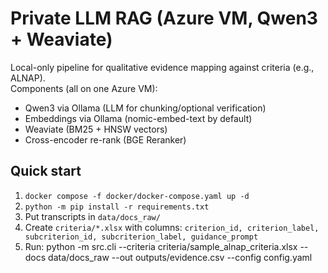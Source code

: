 # Private LLM RAG (Azure VM, Qwen3 + Weaviate)

Local-only pipeline for qualitative evidence mapping against criteria (e.g., ALNAP).  
Components (all on one Azure VM):
- Qwen3 via Ollama (LLM for chunking/optional verification)
- Embeddings via Ollama (nomic-embed-text by default)
- Weaviate (BM25 + HNSW vectors)
- Cross-encoder re-rank (BGE Reranker)

## Quick start
1. `docker compose -f docker/docker-compose.yaml up -d`
2. `python -m pip install -r requirements.txt`
3. Put transcripts in `data/docs_raw/`
4. Create `criteria/*.xlsx` with columns:
   `criterion_id, criterion_label, subcriterion_id, subcriterion_label, guidance_prompt`
5. Run:
python -m src.cli
--criteria criteria/sample_alnap_criteria.xlsx
--docs data/docs_raw
--out outputs/evidence.csv
--config config.yaml
